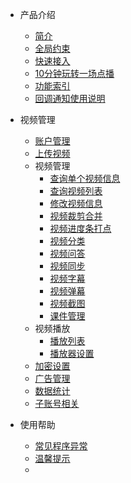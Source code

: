 * 产品介绍

  * [简介](/)
  * [全局约束](/limit)
  * [快速接入](/quick_start)
  * [10分钟玩转一场点播](/playLive)
  * [功能索引](/function_index)
  * [回调通知使用说明](/callBack)
* 视频管理

  * [账户管理](accountService)
  * [上传视频](uploadService)
  * 视频管理
    * [查询单个视频信息](infoService)
    * [查询视频列表](listService)
    * [修改视频信息](editService)
    * [视频裁剪合并](videoCutAndMerge)
    * [视频进度条打点](videoPogressBarManagement)
    * [视频分类](categoryService)
    * [视频问答](videoQuestionAndAnswer)
    * [视频同步](syncService)
    * [视频字幕](subtitleService)
    * [视频弹幕](barrageService)
    * [视频截图](screenshotService)
    * [课件管理](coursewareService)
  * 视频播放
    * [播放列表](playListService)
    * [播放器设置](playerSettingsService)
  * [加密设置](encryptionSettingsService)
  * [广告管理](advertisingService)
  * [数据统计](dataStatisticsService)
  * [子账号相关](subAccountService)
* 使用帮助

  * [常见程序异常](exceptionDoc)
  * [温馨提示](tips)
  * []()


